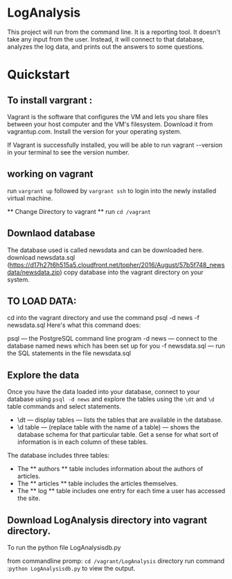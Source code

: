 # LogAnalysis

This project will run from the command line. It is a reporting tool. It doesn't take any input from the user. Instead, it will connect to that database, analyzes the log data, and prints out the answers to some questions.

# Quickstart


## To install vargrant :
Vagrant is the software that configures the VM and lets you share files between your host computer and the VM's filesystem. Download it from vagrantup.com. Install the version for your operating system.

If Vagrant is successfully installed, you will be able to run vagrant --version
in your terminal to see the version number.

## working on vagrant
run `vargrant up`
followed by `vargrant ssh`
to login into the newly installed virtual machine.

** Change Directory to vagrant **
run `cd /vagrant`


## Downlaod database
The database used is called newsdata and can be downloaded here.
download newsdata.sql (https://d17h27t6h515a5.cloudfront.net/topher/2016/August/57b5f748_newsdata/newsdata.zip)
copy database into the vagrant directory on your system.

## TO LOAD DATA:
cd into the vagrant directory and use the command
psql -d news -f newsdata.sql
Here's what this command does:

psql — the PostgreSQL command line program
-d news — connect to the database named news which has been set up for you
-f newsdata.sql — run the SQL statements in the file newsdata.sql

## Explore the data
Once you have the data loaded into your database, connect to your database using `psql -d news` and explore the tables using the `\dt` and `\d` table commands and select statements.

* \dt — display tables — lists the tables that are available in the database.
* \d table — (replace table with the name of a table) — shows the database schema for that particular table.
Get a sense for what sort of information is in each column of these tables.

The database includes three tables:

* The ** authors ** table includes information about the authors of articles.
* The ** articles ** table includes the articles themselves.
* The ** log ** table includes one entry for each time a user has accessed the site.


## Download LogAnalysis directory into vagrant directory.
To run the python file LogAnalysisdb.py

from commandline promp:
`cd /vagrant/LogAnalysis` directory
run command :`python LogAnalysisdb.py` to view the output.
